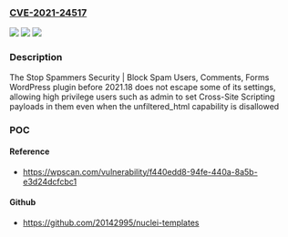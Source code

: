 ### [CVE-2021-24517](https://cve.mitre.org/cgi-bin/cvename.cgi?name=CVE-2021-24517)
![](https://img.shields.io/static/v1?label=Product&message=Stop%20Spammers%20Security%20%7C%20Block%20Spam%20Users%2C%20Comments%2C%20Forms&color=blue)
![](https://img.shields.io/static/v1?label=Version&message=2021.18%20&color=brightgreen)
![](https://img.shields.io/static/v1?label=Vulnerability&message=CWE-79%20Cross-site%20Scripting%20(XSS)&color=brightgreen)

### Description

The Stop Spammers Security | Block Spam Users, Comments, Forms WordPress plugin before 2021.18 does not escape some of its settings, allowing high privilege users such as admin to set Cross-Site Scripting payloads in them even when the unfiltered_html capability is disallowed

### POC

#### Reference
- https://wpscan.com/vulnerability/f440edd8-94fe-440a-8a5b-e3d24dcfcbc1

#### Github
- https://github.com/20142995/nuclei-templates

